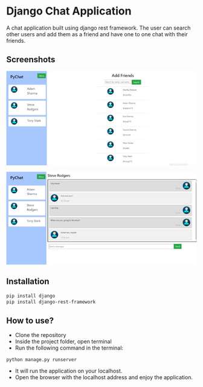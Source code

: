 
# Django Chat Application

A chat application built using django rest framework. The 
user can search other users and add them as a friend and have 
one to one chat with their friends.

## Screenshots

![image](Images/search.jpg)

![image](Images/chat.jpg)

## Installation

```
pip install django
pip install django-rest-framework
```

## How to use?

- Clone the repository
- Inside the project folder, open terminal
- Run the following command in the terminal:
```
python manage.py runserver
```
- It will run the application on your localhost.
- Open the browser with the localhost address and enjoy the application.
